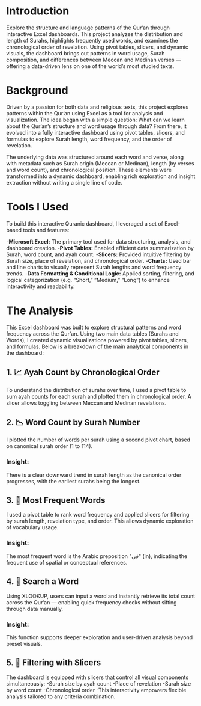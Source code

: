 # Introduction
Explore the structure and language patterns of the Qur’an through interactive Excel dashboards. This project analyzes the distribution and length of Surahs, highlights frequently used words, and examines the chronological order of revelation. Using pivot tables, slicers, and dynamic visuals, the dashboard brings out patterns in word usage, Surah composition, and differences between Meccan and Medinan verses — offering a data-driven lens on one of the world’s most studied texts.

# Background
Driven by a passion for both data and religious texts, this project explores patterns within the Qur’an using Excel as a tool for analysis and visualization. The idea began with a simple question: What can we learn about the Qur’an’s structure and word usage through data? From there, it evolved into a fully interactive dashboard using pivot tables, slicers, and formulas to explore Surah length, word frequency, and the order of revelation.

The underlying data was structured around each word and verse, along with metadata such as Surah origin (Meccan or Medinan), length (by verses and word count), and chronological position. These elements were transformed into a dynamic dashboard, enabling rich exploration and insight extraction without writing a single line of code.

# Tools I Used
To build this interactive Quranic dashboard, I leveraged a set of Excel-based tools and features:

-**Microsoft Excel:** The primary tool used for data structuring, analysis, and dashboard creation.
-**Pivot Tables:** Enabled efficient data summarization by Surah, word count, and ayah count.
-**Slicers:** Provided intuitive filtering by Surah size, place of revelation, and chronological order.
-**Charts:** Used bar and line charts to visually represent Surah lengths and word frequency trends.
-**Data Formatting & Conditional Logic:** Applied sorting, filtering, and logical categorization (e.g. “Short,” “Medium,” “Long”) to enhance interactivity and readability.

# The Analysis
This Excel dashboard was built to explore structural patterns and word frequency across the Qur'an. Using two main data tables (Surahs and Words), I created dynamic visualizations powered by pivot tables, slicers, and formulas. Below is a breakdown of the main analytical components in the dashboard:

## 1. 📈 Ayah Count by Chronological Order
To understand the distribution of surahs over time, I used a pivot table to sum ayah counts for each surah and plotted them in chronological order. A slicer allows toggling between Meccan and Medinan revelations.

## 2. 📉 Word Count by Surah Number
I plotted the number of words per surah using a second pivot chart, based on canonical surah order (1 to 114).

### Insight:
There is a clear downward trend in surah length as the canonical order progresses, with the earliest surahs being the longest.

## 3. 🔁 Most Frequent Words
I used a pivot table to rank word frequency and applied slicers for filtering by surah length, revelation type, and order. This allows dynamic exploration of vocabulary usage.

### Insight:
The most frequent word is the Arabic preposition "في" (in), indicating the frequent use of spatial or conceptual references.

## 4. 🔎 Search a Word
Using XLOOKUP, users can input a word and instantly retrieve its total count across the Qur’an — enabling quick frequency checks without sifting through data manually.

### Insight:
This function supports deeper exploration and user-driven analysis beyond preset visuals.

## 5. 📌 Filtering with Slicers
The dashboard is equipped with slicers that control all visual components simultaneously:
-Surah size by ayah count
-Place of revelation
-Surah size by word count
-Chronological order
-This interactivity empowers flexible analysis tailored to any criteria combination.
